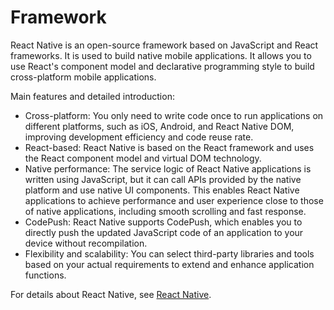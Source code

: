 # Framework
React Native is an open-source framework based on JavaScript and React frameworks. It is used to build native mobile applications. It allows you to use React's component model and declarative programming style to build cross-platform mobile applications.

Main features and detailed introduction:

- Cross-platform: You only need to write code once to run applications on different platforms, such as iOS, Android, and React Native DOM, improving development efficiency and code reuse rate.
- React-based: React Native is based on the React framework and uses the React component model and virtual DOM technology.
- Native performance: The service logic of React Native applications is written using JavaScript, but it can call APIs provided by the native platform and use native UI components. This enables React Native applications to achieve performance and user experience close to those of native applications, including smooth scrolling and fast response.
- CodePush: React Native supports CodePush, which enables you to directly push the updated JavaScript code of an application to your device without recompilation.
- Flexibility and scalability: You can select third-party libraries and tools based on your actual requirements to extend and enhance application functions.

For details about React Native, see [React Native](https://reactnative.dev/).
